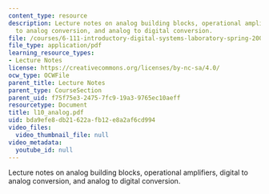 ```yaml
---
content_type: resource
description: Lecture notes on analog building blocks, operational amplifiers, digital
  to analog conversion, and analog to digital conversion.
file: /courses/6-111-introductory-digital-systems-laboratory-spring-2006/bda9efe8db21622afb12e8a2af6cd994_l10_analog.pdf
file_type: application/pdf
learning_resource_types:
- Lecture Notes
license: https://creativecommons.org/licenses/by-nc-sa/4.0/
ocw_type: OCWFile
parent_title: Lecture Notes
parent_type: CourseSection
parent_uid: f75f75e3-2475-7fc9-19a3-9765ec10aeff
resourcetype: Document
title: l10_analog.pdf
uid: bda9efe8-db21-622a-fb12-e8a2af6cd994
video_files:
  video_thumbnail_file: null
video_metadata:
  youtube_id: null
---
```

Lecture notes on analog building blocks, operational amplifiers, digital to analog conversion, and analog to digital conversion.